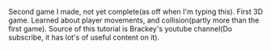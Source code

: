 Second game I made, not yet complete(as off when I'm typing this). First 3D game. Learned about player movements, and collision(partly more than the first game). Source of this tutorial is Brackey's youtube channel(Do subscribe, it has lot's of useful content on it).
